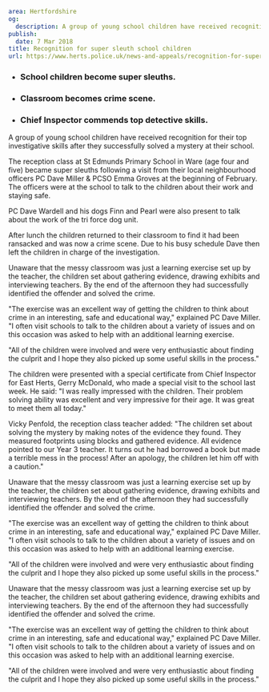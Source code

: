 ```yaml
area: Hertfordshire
og:
  description: A group of young school children have received recognition for their top investigative skills after they successfully solved a mystery at their school.
publish:
  date: 7 Mar 2018
title: Recognition for super sleuth school children
url: https://www.herts.police.uk/news-and-appeals/recognition-for-super-sleuth-school-children-1739A
```

* ### School children become super sleuths.

 * ### Classroom becomes crime scene.

 * ### Chief Inspector commends top detective skills.

A group of young school children have received recognition for their top investigative skills after they successfully solved a mystery at their school.

The reception class at St Edmunds Primary School in Ware (age four and five) became super sleuths following a visit from their local neighbourhood officers PC Dave Miller & PCSO Emma Groves at the beginning of February. The officers were at the school to talk to the children about their work and staying safe.

PC Dave Wardell and his dogs Finn and Pearl were also present to talk about the work of the tri force dog unit.

After lunch the children returned to their classroom to find it had been ransacked and was now a crime scene. Due to his busy schedule Dave then left the children in charge of the investigation.

Unaware that the messy classroom was just a learning exercise set up by the teacher, the children set about gathering evidence, drawing exhibits and interviewing teachers. By the end of the afternoon they had successfully identified the offender and solved the crime.

"The exercise was an excellent way of getting the children to think about crime in an interesting, safe and educational way," explained PC Dave Miller. "I often visit schools to talk to the children about a variety of issues and on this occasion was asked to help with an additional learning exercise.

"All of the children were involved and were very enthusiastic about finding the culprit and I hope they also picked up some useful skills in the process."

The children were presented with a special certificate from Chief Inspector for East Herts, Gerry McDonald, who made a special visit to the school last week. He said: "I was really impressed with the children. Their problem solving ability was excellent and very impressive for their age. It was great to meet them all today."

Vicky Penfold, the reception class teacher added: "The children set about solving the mystery by making notes of the evidence they found. They measured footprints using blocks and gathered evidence. All evidence pointed to our Year 3 teacher. It turns out he had borrowed a book but made a terrible mess in the process! After an apology, the children let him off with a caution."

Unaware that the messy classroom was just a learning exercise set up by the teacher, the children set about gathering evidence, drawing exhibits and interviewing teachers. By the end of the afternoon they had successfully identified the offender and solved the crime.

"The exercise was an excellent way of getting the children to think about crime in an interesting, safe and educational way," explained PC Dave Miller. "I often visit schools to talk to the children about a variety of issues and on this occasion was asked to help with an additional learning exercise.

"All of the children were involved and were very enthusiastic about finding the culprit and I hope they also picked up some useful skills in the process."

Unaware that the messy classroom was just a learning exercise set up by the teacher, the children set about gathering evidence, drawing exhibits and interviewing teachers. By the end of the afternoon they had successfully identified the offender and solved the crime.

"The exercise was an excellent way of getting the children to think about crime in an interesting, safe and educational way," explained PC Dave Miller. "I often visit schools to talk to the children about a variety of issues and on this occasion was asked to help with an additional learning exercise.

"All of the children were involved and were very enthusiastic about finding the culprit and I hope they also picked up some useful skills in the process."
